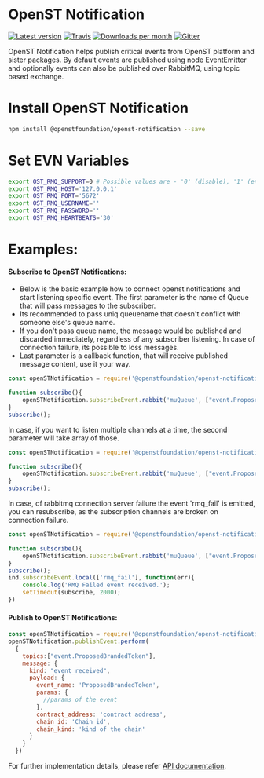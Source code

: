 # OpenST Notification

[![Latest version](https://img.shields.io/npm/v/@openstfoundation/openst-notification.svg?maxAge=3600)][npm]
[![Travis](https://img.shields.io/travis/OpenSTFoundation/openst-notification.svg?maxAge=600)][travis]
[![Downloads per month](https://img.shields.io/npm/dm/@openstfoundation/openst-notification.svg?maxAge=3600)][npm]
[![Gitter](https://img.shields.io/gitter/room/OpenSTFoundation/github.js.svg?maxAge=3600)][gitter]

OpenST Notification helps publish critical events from OpenST platform and sister packages. 
By default events are published using node EventEmitter and optionally events can also be 
published over RabbitMQ, using topic based exchange.


# Install OpenST Notification

```bash
npm install @openstfoundation/openst-notification --save
```

# Set EVN Variables

```bash
export OST_RMQ_SUPPORT=0 # Possible values are - '0' (disable), '1' (enable)
export OST_RMQ_HOST='127.0.0.1'
export OST_RMQ_PORT='5672'
export OST_RMQ_USERNAME=''
export OST_RMQ_PASSWORD=''
export OST_RMQ_HEARTBEATS='30'
```

# Examples:


#### Subscribe to OpenST Notifications:
- Below is the basic example how to connect openst notifications and start listening specific event. The first parameter is the name of Queue that will pass messages to the subscriber. 
- Its recommended to pass uniq queuename that doesn't conflict with someone else's queue name.
- If you don't pass queue name, the message would be published and discarded immediately, regardless of any subscriber listening. In case of connection failure, its possible to loss messages. 
- Last parameter is a callback function, that will receive published message content, use it your way. 
```js
const openSTNotification = require('@openstfoundation/openst-notification');

function subscribe(){
	openSTNotification.subscribeEvent.rabbit('muQueue', ["event.ProposedBrandedToken"], function(msgContent){console.log('Consumed message -> ', msgContent)})
}
subscribe();
```
In case, if you want to listen multiple channels at a time, the second parameter will take array of those.
```js
const openSTNotification = require('@openstfoundation/openst-notification');

function subscribe(){
	openSTNotification.subscribeEvent.rabbit('muQueue', ["event.ProposedBrandedToken", "obBoarding.registerBrandedToken"], function(msgContent){console.log('Consumed message -> ', msgContent)})
}
subscribe();
```

In case, of rabbitmq connection server failure the event 'rmq_fail' is emitted, you can resubscribe, as the subscription channels are broken on connection failure.  
```js
const openSTNotification = require('@openstfoundation/openst-notification');

function subscribe(){
	openSTNotification.subscribeEvent.rabbit('muQueue', ["event.ProposedBrandedToken", "obBoarding.registerBrandedToken"], function(msgContent){console.log('Consumed message -> ', msgContent)})
}
subscribe();
ind.subscribeEvent.local(['rmq_fail'], function(err){
	console.log('RMQ Failed event received.');
	setTimeout(subscribe, 2000);
})
```

#### Publish to OpenST Notifications:

```js
const openSTNotification = require('@openstfoundation/openst-notification');
openSTNotification.publishEvent.perform(
  {
    topics:["event.ProposedBrandedToken"], 
    message: {
	  kind: "event_received",
	  payload: {
		event_name: 'ProposedBrandedToken',
		params: {
		  //params of the event
		},
        contract_address: 'contract address',
        chain_id: 'Chain id',
        chain_kind: 'kind of the chain'
	  }
	}
  })	
```

For further implementation details, please refer [API documentation][api-docs].

[gitter]: https://gitter.im/OpenSTFoundation/SimpleToken
[npm]: https://www.npmjs.com/package/@openstfoundation/openst-notification
[travis]: https://travis-ci.org/OpenSTFoundation/openst-notification
[api-docs]: https://openstfoundation.github.io/openst-notification/
   
